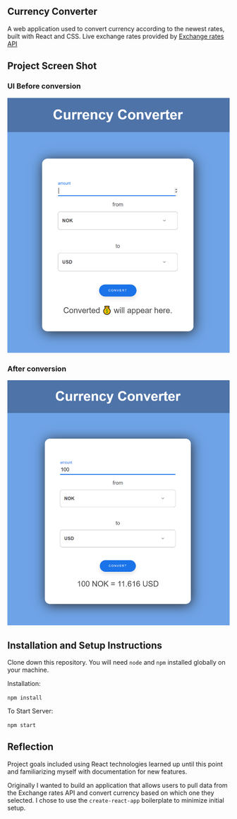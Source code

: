 ## Currency Converter

A web application used to convert currency according to the newest rates, built with React and CSS. Live exchange rates provided by <a href="https://exchangeratesapi.io" target="_blank">Exchange rates API</a>

## Project Screen Shot

### UI Before conversion

<img src="assets/currency-converter-default-marinazzz.PNG" alt="Screenshoot currency-converter-default-marinazzz"/>

### After conversion

<img src="assets/currency-converter-converted-marinazzz.PNG" alt="Screenshoot currency-converter-convertedmarinazzz"/>

## Installation and Setup Instructions

Clone down this repository. You will need `node` and `npm` installed globally on your machine.

Installation:

`npm install`

To Start Server:

`npm start`

## Reflection

Project goals included using React technologies learned up until this point and familiarizing myself with documentation for new features.

Originally I wanted to build an application that allows users to pull data from the Exchange rates API and convert currency based on which one they selected. I chose to use the `create-react-app` boilerplate to minimize initial setup.
